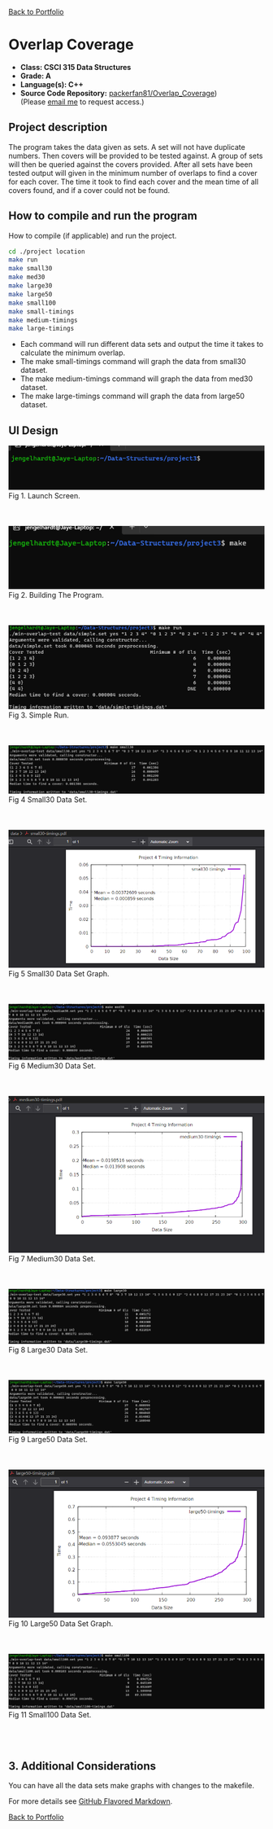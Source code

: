 [Back to Portfolio](./)

Overlap Coverage
===============

-   **Class: CSCI 315 Data Structures**
-   **Grade: A**
-   **Language(s): C++**
-   **Source Code Repository:** [packerfan81/Overlap_Coverage](https://github.com/Packerfan81/Data-Structures/tree/master/project3))  
    (Please [email me](mailto:jeengelhardt@csustudent.net?subject=GitHub%20Access) to request access.)

## Project description

The program takes the data given as sets. A set will not have duplicate numbers. Then covers will be provided to be tested against.  A group of sets will then be queried against the covers provided.  After all sets have been tested output will given in the minimum number of overlaps to find a cover for each cover.  The time it took to find each cover and the mean time of all covers found, and if a cover could not be found.

## How to compile and run the program

How to compile (if applicable) and run the project.

```bash
cd ./project location
make run
make small30
make med30
make large30
make large50
make small100
make small-timings
make medium-timings
make large-timings

```
- Each command will run different data sets and output the time it takes to calculate the minimum overlap.
- The make small-timings command will graph the data from small30 dataset.
- The make medium-timings command will graph the data from med30 dataset.   
- The make large-timings command will graph the data from large50 dataset.   
    

## UI Design

![screenshot](images/MOpening.png)  
Fig 1. Launch Screen.
<br> <br />
<br> <br />
![screenshot](images/MBuild.png)  
Fig 2. Building The Program.
<br> <br />
<br> <br />
![screenshot](images/Msimple_test.png)  
Fig 3. Simple Run.
<br> <br />
<br> <br />
![screenshot](images/mSmall30Timing.png)  
Fig 4 Small30 Data Set.
<br> <br />
<br> <br />
![screenshot](images/smallgraph.png)  
Fig 5 Small30 Data Set Graph.
<br> <br />
<br> <br />
![screenshot](images/Mmed30timing.png)  
Fig 6 Medium30 Data Set.
<br> <br />
<br> <br />
![screenshot](images/medgraph.png)  
Fig 7 Medium30 Data Set.
<br> <br />
<br> <br />
![screenshot](images/mLarge30timing.png)  
Fig 8 Large30 Data Set.
<br> <br />
<br> <br />
![screenshot](images/mLarge50.png)  
Fig 9 Large50 Data Set.
<br> <br />
<br> <br />
![screenshot](images/large50graph.png)  
Fig 10 Large50 Data Set Graph.
<br> <br />
<br> <br />
![screenshot](images/mSmall100.png)  
Fig 11 Small100 Data Set.
<br> <br />
<br> <br />

## 3. Additional Considerations

You can have all the data sets make graphs with changes to the makefile.

For more details see [GitHub Flavored Markdown](https://guides.github.com/features/mastering-markdown/).

[Back to Portfolio](./)
